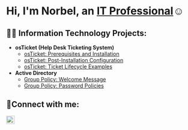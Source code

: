 <h1>Hi, I'm Norbel, an <a href="https://www.linkedin.com/in/norbel-casas/">IT Professional</a>☺</h1>

<h2>👨‍💻 Information Technology Projects:</h2>


- <b>osTicket (Help Desk Ticketing System)</b>
  - [osTicket: Prerequisites and Installation](https://github.com/norbelcasasmurillo/osticket-prereqs)
  - [osTicket: Post-Installation Configuration](https://github.com/norbelcasasmurillo/osticket-post-install)
  - [osTicket: Ticket Lifecycle Examples](https://github.com/norbelcasasmurillo/ticket-lifecycle)
- <b>Active Directory</b>
  - [Group Policy: Welcome Message](https://github.com/norbelcasasmurillo/welcome-message)
  - [Group Policy: Password Policies](https://github.com/norbelcasasmurillo/password-policy)


<h2>🤳Connect with me:</h2>

[<img align="left" alt="Josh | LinkedIn" width="22px" src="https://cdn.jsdelivr.net/npm/simple-icons@v3/icons/linkedin.svg" />][linkedin]


[linkedin]: https://www.linkedin.com/in/norbel-casas/


<!--
**norbelcasasmurillo/norbelcasasmurillo** is a ✨ _special_ ✨ repository because its `README.md` (this file) appears on your GitHub profile.

Here are some ideas to get you started:

- 🔭 I’m currently working on ...
- 🌱 I’m currently learning ...
- 👯 I’m looking to collaborate on ...
- 🤔 I’m looking for help with ...
- 💬 Ask me about ...
- 📫 How to reach me: ...
- 😄 Pronouns: ...
- ⚡ Fun fact: ...
-->
